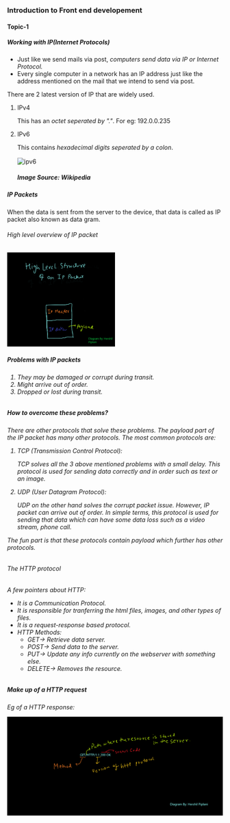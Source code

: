 <h3>Introduction to Front end developement</h3>
<div id="topic1">
  <h4>Topic-1</h4>
  <h5>Working with IP(Internet Protocols)</h5>
  <p>
    <ul>
      <li>Just like we send mails via post, <em>computers send data via IP or Internet Protocol.</em></li>
      <li>Every single computer in a network has an IP address just like the address mentioned on the mail that we intend to send via post.</li>
    </ul>
    There are 2 latest version of IP that are widely used.
    <ol>
      <li>IPv4</li>
      <p>This has an <em>octet seperated by "."</em>. For eg: 192.0.0.235</p>
      <li>IPv6</li>
      <p>This contains <em>hexadecimal digits seperated by a colon</em>.</p>
      <img src="https://user-images.githubusercontent.com/54028832/214232184-e3feffeb-f16f-4ec7-9167-6275bce21aae.png" alt=ipv6 align="center" />
      <h5>Image Source: Wikipedia</h5>
    </ol>
</div>
<div id="topic2">
  <h5>IP Packets</h5>
  <p>When the data is sent from the server to the device, that data is called as IP packet also known as data gram.</p>
  <h6>High level overview of IP packet</h6>
  <img src="ip packet.png" alt="ip packet" width=50%/>
  <h5> Problems with IP packets</h5>
  <h6><p><ol>
    <li>They may be damaged or corrupt during transit.</li>
    <li>Might arrive out of order.</li>
    <li>Dropped or lost during transit.</li>
    </ol></p></h6>
   <h5>How to overcome these problems?</h5>
   <h6>
    <p>There are other protocols that solve these problems. The payload part of the IP packet has many other protocols.
    The most common protocols are:
    <ol>
      <li>TCP <em>(Transmission Control Protocol)</em>:
        <p>TCP solves all the 3 above mentioned problems with a small delay. This protocol is used for sending data correctly and in order such as text or an image.</p>
      </li>
      <li>UDP <em>(User Datagram Protocol)</em>:
        <p>UDP on the other hand solves the corrupt packet issue. However, IP packet can arrive out of order. In simple terms, this protocol is used for sending that data which can have some data loss such as a video stream, phone call.</p>
      </li>
    </ol>
    The fun part is that these protocols contain payload which further has other protocols.
    </p>
   </h6>
  <h6>The HTTP protocol</h6>
  <h6><p>
  A few pointers about HTTP:
  <ul>
    <li>It is a <em>Communication</em> Protocol.</li>
    <li>It is responsible for tranferring the html files, images, and other types of files.</li>
    <li>It is a request-response based protocol.</li>
    <li>HTTP Methods:
      <ul><li> GET-> Retrieve data server.</li>
      <li> POST-> Send data to the server. </li>
      <li>PUT-> Update any info currently on the webserver with something else.</li>
      <li>DELETE-> Removes the resource.</li></ul>
    </li>
  </ul></p></h6>
  <h5>Make up of a HTTP request</h5>
  <h6>
  <p>Eg of a HTTP response:</p>
  <img src="http structure.png" alt="http make-up eg"/>
  </h6>
</div>
<div id="topic3">
</div>
